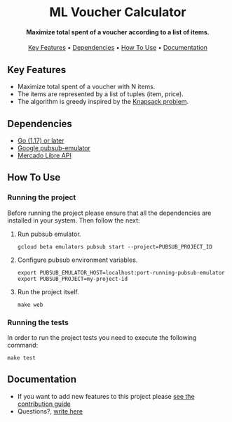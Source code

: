 <h1 align="center">
  ML Voucher Calculator
  <br>
</h1>
<h4 align="center">Maximize total spent of a voucher according to a list of items.</h4>
<p align="center">
  <a href="#key-features">Key Features</a> •
  <a href="#dependencies">Dependencies</a> •
  <a href="#how-to-use">How To Use</a> •
  <a href="#documentation">Documentation</a>
</p>

## Key Features

* Maximize total spent of a voucher with N items.
* The items are represented by a list of tuples (item, price).
* The algorithm is greedy inspired by the [Knapsack problem](https://en.wikipedia.org/wiki/Knapsack_problem).

## Dependencies

* [Go (1.17) or later](https://go.dev/)
* [Google pubsub-emulator](https://cloud.google.com/pubsub/docs/emulator)
* [Mercado Libre API](https://developers.mercadolibre.com.ar/es_ar/items-y-busquedas)

## How To Use

### Running the project

Before running the project please ensure that all the dependencies are installed in your system. Then follow the next:


1. Run pubsub emulator.

    ```  
    gcloud beta emulators pubsub start --project=PUBSUB_PROJECT_ID
    ```
2. Configure pubsub environment variables.

    ```
    export PUBSUB_EMULATOR_HOST=localhost:port-running-pubsub-emulator
    export PUBSUB_PROJECT=my-project-id
    ```
2. Run the project itself.

    ```
    make web
    ```

### Running the tests

In order to run the project tests you need to execute the following command:

```
make test
```

## Documentation



* If you want to add new features to this project please [see the contribution guide](.github/CONTRIBUTING.md)
* Questions?, <a href="mailto:machester4@gmail.com?Subject=Question about Project" target="_blank">write here</a>